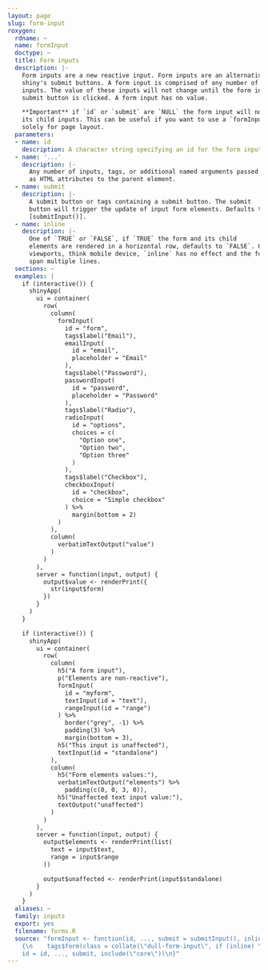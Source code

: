 ```yaml
---
layout: page
slug: form-input
roxygen:
  rdname: ~
  name: formInput
  doctype: ~
  title: Form inputs
  description: |-
    Form inputs are a new reactive input. Form inputs are an alternative to
    shiny's submit buttons. A form input is comprised of any number of
    inputs. The value of these inputs will not change until the form input's
    submit button is clicked. A form input has no value.

    **Important** if `id` or `submit` are `NULL` the form input will not freeze
    its child inputs. This can be useful if you want to use a `formInput()`
    solely for page layout.
  parameters:
  - name: id
    description: A character string specifying an id for the form input.
  - name: '...'
    description: |-
      Any number of inputs, tags, or additional named arguments passed
      as HTML attributes to the parent element.
  - name: submit
    description: |-
      A submit button or tags containing a submit button. The submit
      button will trigger the update of input form elements. Defaults to
      [submitInput()].
  - name: inline
    description: |-
      One of `TRUE` or `FALSE`, if `TRUE` the form and its child
      elements are rendered in a horizontal row, defaults to `FALSE`. On small
      viewports, think mobile device, `inline` has no effect and the form will
      span multiple lines.
  sections: ~
  examples: |
    if (interactive()) {
      shinyApp(
        ui = container(
          row(
            column(
              formInput(
                id = "form",
                tags$label("Email"),
                emailInput(
                  id = "email",
                  placeholder = "Email"
                ),
                tags$label("Password"),
                passwordInput(
                  id = "password",
                  placeholder = "Password"
                ),
                tags$label("Radio"),
                radioInput(
                  id = "options",
                  choices = c(
                    "Option one",
                    "Option two",
                    "Option three"
                  )
                ),
                tags$label("Checkbox"),
                checkboxInput(
                  id = "checkbox",
                  choice = "Simple checkbox"
                ) %>%
                  margin(bottom = 2)
              )
            ),
            column(
              verbatimTextOutput("value")
            )
          )
        ),
        server = function(input, output) {
          output$value <- renderPrint({
            str(input$form)
          })
        }
      )
    }

    if (interactive()) {
      shinyApp(
        ui = container(
          row(
            column(
              h5("A form input"),
              p("Elements are non-reactive"),
              formInput(
                id = "myform",
                textInput(id = "text"),
                rangeInput(id = "range")
              ) %>%
                border("grey", -1) %>%
                padding(3) %>%
                margin(bottom = 3),
              h5("This input is unaffected"),
              textInput(id = "standalone")
            ),
            column(
              h5("Form elements values:"),
              verbatimTextOutput("elements") %>%
                padding(c(0, 0, 3, 0)),
              h5("Unaffected text input value:"),
              textOutput("unaffected")
            )
          )
        ),
        server = function(input, output) {
          output$elements <- renderPrint(list(
            text = input$text,
            range = input$range
          ))

          output$unaffected <- renderPrint(input$standalone)
        }
      )
    }
  aliases: ~
  family: inputs
  export: yes
  filename: forms.R
  source: "formInput <- function(id, ..., submit = submitInput(), inline = FALSE)
    {\n    tags$form(class = collate(\"dull-form-input\", if (inline) \n        \"form-inline\"),
    id = id, ..., submit, include(\"core\"))\n}"
---
```

